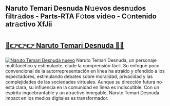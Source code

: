 ## Naruto Temari Desnuda N𝚞𝚎vos desn𝚞dos filtr𝚊dos - Parts-RTA F𝚘tos vid𝚎o - C𝚘ntenido atr𝚊ctivo XfJii

# <h2><a href="http://mbcx2k.tromn.icu/?c=Naruto+Temari+Desnuda">🔗👉👉👉 Naruto Temari Desnuda 🔗🔗</a></h2>

[![Naruto Temari Desnuda nuevo](https://i.imgur.com/pEAQMta.gif)](http://mbcx2k.tromn.icu/?c=Naruto+Temari+Desnuda)
Naruto Temari Desnuda, un personaje multifacético y estimulante, elude la comprensión fácil. Su enfoque poco convencional de la autorrepresentación en línea ha atraído y ofendido a los espectadores, estimulando debates sobre moralidad, privacidad y las complejidades de las sociedades virtuales. Aunque su dirección futura no está clara, su influencia en la comunidad en línea es indiscutible. Con un espíritu inquebrantable y un atractivo innegable, Naruto Temari Desnuda impact en los medios digitales es transformador.
